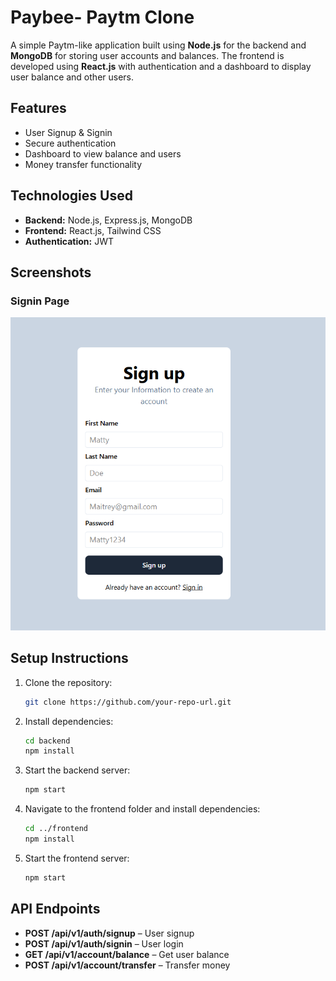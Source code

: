 # Paybee- Paytm Clone

A simple Paytm-like application built using **Node.js** for the backend and **MongoDB** for storing user accounts and balances. The frontend is developed using **React.js** with authentication and a dashboard to display user balance and other users.

## Features

- User Signup & Signin  
- Secure authentication  
- Dashboard to view balance and users  
- Money transfer functionality  

## Technologies Used

- **Backend:** Node.js, Express.js, MongoDB  
- **Frontend:** React.js, Tailwind CSS  
- **Authentication:** JWT  

## Screenshots  

### Signin Page  
![Signin Page](./assets/signin.png)  

## Setup Instructions  

1. Clone the repository:  
   ```bash
   git clone https://github.com/your-repo-url.git
   ```
2. Install dependencies:  
   ```bash
   cd backend
   npm install
   ```
3. Start the backend server:  
   ```bash
   npm start
   ```
4. Navigate to the frontend folder and install dependencies:  
   ```bash
   cd ../frontend
   npm install
   ```
5. Start the frontend server:  
   ```bash
   npm start
   ```

## API Endpoints  

- **POST /api/v1/auth/signup** – User signup  
- **POST /api/v1/auth/signin** – User login  
- **GET /api/v1/account/balance** – Get user balance  
- **POST /api/v1/account/transfer** – Transfer money  
